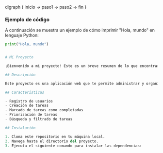 digraph {
  inicio -> paso1 -> paso2 -> fin
}

### Ejemplo de código

A continuación se muestra un ejemplo de cómo imprimir "Hola, mundo" en lenguaje Python:

```python
print("Hola, mundo")


# Mi Proyecto

¡Bienvenido a mi proyecto! Este es un breve resumen de lo que encontrarás aquí.

## Descripción

Este proyecto es una aplicación web que te permite administrar y organizar tus tareas diarias de manera eficiente.

## Características

- Registro de usuarios
- Creación de tareas
- Marcado de tareas como completadas
- Priorización de tareas
- Búsqueda y filtrado de tareas

## Instalación

1. Clona este repositorio en tu máquina local.
2. Navega hasta el directorio del proyecto.
3. Ejecuta el siguiente comando para instalar las dependencias:

